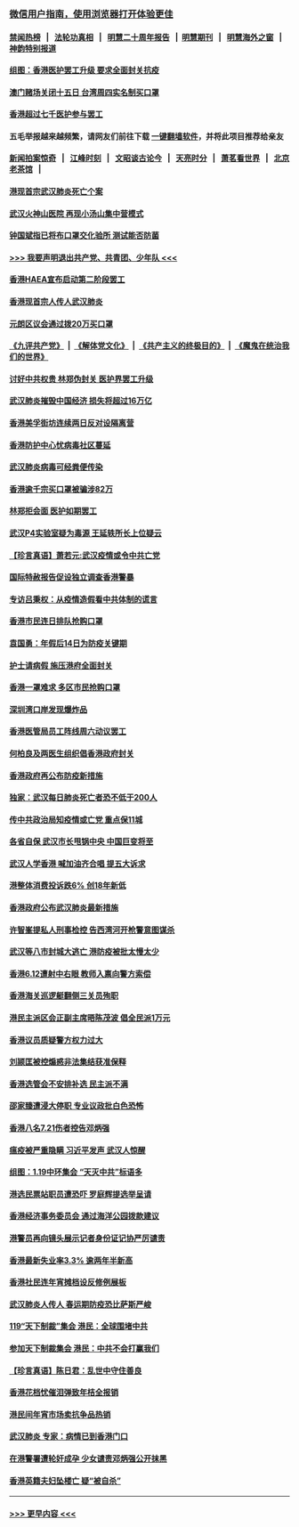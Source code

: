 ### [微信用户指南，使用浏览器打开体验更佳](https://github.com/gfw-breaker/banned-news1/blob/master/indexes/wechat-guide.md?t=0)
#### [禁闻热榜](热点新闻.md?t=0)  &nbsp;&nbsp;|&nbsp;&nbsp; [法轮功真相](https://github.com/gfw-breaker/truth/blob/master/README.md?t=0) &nbsp;&nbsp;|&nbsp;&nbsp; [明慧二十周年报告](https://github.com/gfw-breaker/mh-reports/blob/master/README.md?t=0) &nbsp;&nbsp;|&nbsp;&nbsp;[明慧期刊](https://github.com/gfw-breaker/mh-qikan) &nbsp;&nbsp;|&nbsp;&nbsp; [明慧海外之窗](https://github.com/gfw-breaker/mh-news/blob/master/README.md?t=0) &nbsp;&nbsp;|&nbsp;&nbsp; [神韵特别报道](https://github.com/gfw-breaker/mh-news/blob/master/shenyun.md?t=0)
#### [组图：香港医护罢工升级 要求全面封关抗疫](../pages/nsc415/n11844107.md?t=02060544) 
#### [澳门赌场关闭十五日 台湾周四实名制买口罩](../pages/nsc415/n11845083.md?t=02060544) 
#### [香港超过七千医护参与罢工](../pages/nsc415/n11845051.md?t=02060544) 
#### 五毛举报越来越频繁，请网友们前往下载 [一键翻墙软件](https://github.com/gfw-breaker/ssr-accounts)，并将此项目推荐给亲友
#### [新闻拍案惊奇](https://github.com/gfw-breaker/banned-news1/blob/master/pages/link4.md) &nbsp;&nbsp;|&nbsp;&nbsp; [江峰时刻](https://github.com/gfw-breaker/banned-news1/blob/master/pages/link4.md) &nbsp;&nbsp;|&nbsp;&nbsp; [文昭谈古论今](https://github.com/gfw-breaker/banned-news1/blob/master/pages/link4.md) &nbsp;&nbsp;|&nbsp;&nbsp; [天亮时分](https://github.com/gfw-breaker/banned-news1/blob/master/pages/link4.md) &nbsp;&nbsp;|&nbsp;&nbsp; [萧茗看世界](https://github.com/gfw-breaker/banned-news1/blob/master/pages/link4.md) &nbsp;&nbsp;|&nbsp;&nbsp; [北京老茶馆](https://github.com/gfw-breaker/banned-news1/blob/master/pages/link4.md) &nbsp;&nbsp;|&nbsp;&nbsp; 
#### [港现首宗武汉肺炎死亡个案](../pages/nsc415/n11844998.md?t=02060544) 
#### [武汉火神山医院 再现小汤山集中营模式](../pages/nsc415/n11844763.md?t=02060544) 
#### [钟国斌指已将布口罩交化验所 测试能否防菌](../pages/nsc415/n11842783.md?t=02060544) 
#### [>>> 我要声明退出共产党、共青团、少年队 <<<](https://github.com/begood0513/goodnews/blob/master/quit/letter.md) 
#### [香港HAEA宣布启动第二阶段罢工](../pages/nsc415/n11842723.md?t=02060544) 
#### [香港现首宗人传人武汉肺炎](../pages/nsc415/n11842766.md?t=02060544) 
#### [元朗区议会通过拨20万买口罩](../pages/nsc415/n11842754.md?t=02060544) 
#### [《九评共产党》](https://github.com/begood0513/9ping.md/blob/master/README.md) &nbsp;|&nbsp; [《解体党文化》](../../../../jtdwh.md/blob/master/README.md)  &nbsp;|&nbsp; [《共产主义的终极目的》](../../../../gczydzjmd.md/blob/master/README.md) &nbsp;|&nbsp; [《魔鬼在统治我们的世界》](../../../../mgztzwmdsj.md/blob/master/README.md) 
#### [讨好中共权贵 林郑伪封关 医护界罢工升级](../pages/nsc415/n11842359.md?t=02060544) 
#### [武汉肺炎摧毁中国经济 损失将超过16万亿](../pages/nsc415/n11839723.md?t=02060544) 
#### [香港美孚街坊连续两日反对设隔离营](../pages/nsc415/n11839962.md?t=02060544) 
#### [香港防护中心忧病毒社区蔓延](../pages/nsc415/n11839933.md?t=02060544) 
#### [武汉肺炎病毒可经粪便传染](../pages/nsc415/n11839939.md?t=02060544) 
#### [香港逾千宗买口罩被骗涉82万](../pages/nsc415/n11839914.md?t=02060544) 
#### [林郑拒会面 医护如期罢工](../pages/nsc415/n11839892.md?t=02060544) 
#### [武汉P4实验室疑为毒源 王延轶所长上位疑云](../pages/nsc415/n11835543.md?t=02060544) 
#### [【珍言真语】萧若元:武汉疫情或令中共亡党](../pages/nsc415/n11829394.md?t=02060544) 
#### [国际特赦报告促设独立调查香港警暴](../pages/nsc415/n11833845.md?t=02060544) 
#### [专访吕秉权：从疫情造假看中共体制的谎言](../pages/nsc415/n11833813.md?t=02060544) 
#### [香港市民连日排队抢购口罩](../pages/nsc415/n11833794.md?t=02060544) 
#### [袁国勇：年假后14日为防疫关键期](../pages/nsc415/n11831088.md?t=02060544) 
#### [护士请病假 施压港府全面封关](../pages/nsc415/n11831030.md?t=02060544) 
#### [香港一罩难求 多区市民抢购口罩](../pages/nsc415/n11831002.md?t=02060544) 
#### [深圳湾口岸发现爆炸品](../pages/nsc415/n11828802.md?t=02060544) 
#### [香港医管局员工阵线周六动议罢工](../pages/nsc415/n11828762.md?t=02060544) 
#### [何柏良及两医生组织倡香港政府封关](../pages/nsc415/n11828749.md?t=02060544) 
#### [香港政府再公布防疫新措施](../pages/nsc415/n11828716.md?t=02060544) 
#### [独家：武汉每日肺炎死亡者恐不低于200人](../pages/nsc415/n11828240.md?t=02060544) 
#### [传中共政治局知疫情或亡党 重点保11城](../pages/nsc415/n11828145.md?t=02060544) 
#### [各省自保 武汉市长甩锅中央 中国巨变将至](../pages/nsc415/n11828021.md?t=02060544) 
#### [武汉人学香港 喊加油齐合唱 提五大诉求](../pages/nsc415/n11827046.md?t=02060544) 
#### [港整体消费投诉跌6% 创18年新低](../pages/nsc415/n11817280.md?t=02060544) 
#### [香港政府公布武汉肺炎最新措施](../pages/nsc415/n11817152.md?t=02060544) 
#### [许智峯提私人刑事检控 告西湾河开枪警意图谋杀](../pages/nsc415/n11817132.md?t=02060544) 
#### [武汉等八市封城大逃亡 港防疫被批太慢太少](../pages/nsc415/n11817058.md?t=02060544) 
#### [香港6.12遭射中右眼 教师入禀向警方索偿](../pages/nsc415/n11814678.md?t=02060544) 
#### [香港海关巡逻艇翻侧三关员殉职](../pages/nsc415/n11814604.md?t=02060544) 
#### [港民主派区会正副主席晤陈茂波 倡全民派1万元](../pages/nsc415/n11814582.md?t=02060544) 
#### [香港议员质疑警方权力过大](../pages/nsc415/n11814560.md?t=02060544) 
#### [刘颕匡被控煽惑非法集结获准保释](../pages/nsc415/n11811727.md?t=02060544) 
#### [香港选管会不安排补选 民主派不满](../pages/nsc415/n11811691.md?t=02060544) 
#### [邵家臻遭浸大停职 专业议政批白色恐怖](../pages/nsc415/n11811670.md?t=02060544) 
#### [香港八名7.21伤者控告邓炳强](../pages/nsc415/n11811623.md?t=02060544) 
#### [瘟疫被严重隐瞒 习近平发声 武汉人惊醒](../pages/nsc415/n11811186.md?t=02060544) 
#### [组图：1.19中环集会 “天灭中共”标语多](../pages/nsc415/n11809514.md?t=02060544) 
#### [港选民票站职员遭恐吓 罗庭辉提选举呈请](../pages/nsc415/n11808914.md?t=02060544) 
#### [香港经济事务委员会 通过海洋公园拨款建议](../pages/nsc415/n11808906.md?t=02060544) 
#### [港警员再向镜头展示记者身份证记协严厉谴责](../pages/nsc415/n11808888.md?t=02060544) 
#### [香港最新失业率3.3% 逾两年半新高](../pages/nsc415/n11808887.md?t=02060544) 
#### [香港社民连年宵摊档设反修例展板](../pages/nsc415/n11808857.md?t=02060544) 
#### [武汉肺炎人传人 春运期防疫恐比萨斯严峻](../pages/nsc415/n11808739.md?t=02060544) 
#### [119“天下制裁”集会 港民：全球围堵中共](../pages/nsc415/n11806318.md?t=02060544) 
#### [参加天下制裁集会 港民：中共不会打赢我们](../pages/nsc415/n11806596.md?t=02060544) 
#### [【珍言真语】陈日君：乱世中守住善良](../pages/nsc415/n11806247.md?t=02060544) 
#### [香港花档忧催泪弹致年桔全报销](../pages/nsc415/n11806130.md?t=02060544) 
#### [港民间年宵市场卖抗争品热销](../pages/nsc415/n11806073.md?t=02060544) 
#### [武汉肺炎 专家：病情已到香港门口](../pages/nsc415/n11806020.md?t=02060544) 
#### [在港警署遭轮奸成孕 少女谴责邓炳强公开抹黑](../pages/nsc415/n11805981.md?t=02060544) 
#### [香港英籍夫妇坠楼亡 疑“被自杀”](../pages/nsc415/n11805937.md?t=02060544) 

----
#### [ >>> 更早内容 <<< ](../indexes/nsc415-earlier.md)
